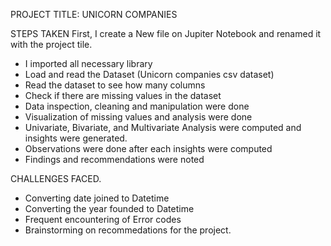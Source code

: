 PROJECT TITLE: UNICORN COMPANIES

STEPS TAKEN
First, I create a New file on Jupiter Notebook and renamed it with the project tile.

- I imported all necessary library
- Load and read the Dataset (Unicorn companies csv dataset)
- Read the dataset to see how many columns 
- Check if there are missing values in the dataset
- Data inspection, cleaning and manipulation were done
- Visualization of missing values and analysis were done
- Univariate, Bivariate, and Multivariate Analysis were computed and insights were generated.
- Observations were done after each insights were computed
- Findings and recommendations were noted

 CHALLENGES FACED.
- Converting date joined to Datetime
- Converting the year founded to Datetime
- Frequent encountering of Error codes
- Brainstorming on recommedations for the project.
